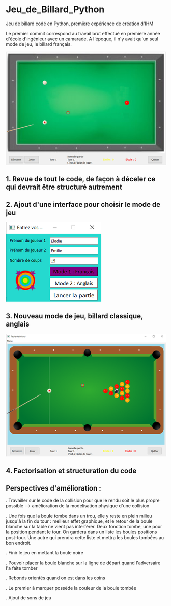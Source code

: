 # Jeu_de_Billard_Python
Jeu de billard codé en Python, première expérience de création d'IHM

Le premier commit correspond au travail brut effectué en première année d'école d'ingénieur avec un camarade. A l'époque, il n'y avait qu'un seul mode de jeu, le billard français. 

<img src="https://github.com/Elodaye/Jeu_de_Billard_Python/blob/main/Images/mode1.png" alt="Alt text" title="Mode 1, billard français">

## 1. Revue de tout le code, de façon à déceler ce qui devrait être structuré autrement

## 2. Ajout d'une interface pour choisir le mode de jeu 

<img src="https://github.com/Elodaye/Jeu_de_Billard_Python/blob/main/Images/interfaceMode.png" alt="Alt text" title="Mode 1, billard français">

## 3. Nouveau mode de jeu, billard classique, anglais 

<img src="https://github.com/Elodaye/Jeu_de_Billard_Python/blob/main/Images/mode2.png" alt="Alt text" title="Mode 1, billard français">

## 4. Factorisation et structuration du code

## Perspectives d'amélioration : 

. Travailler sur le code de la collision pour que le rendu soit le plus propre possible --> amélioration de la modélisation physique d'une collision

. Une fois que la boule tombe dans un trou, elle y reste en plein milieu jusqu'à la fin du tour : meilleur effet graphique, et le retour de la boule blanche sur la table ne vient pas interférer.  Deux fonction tombe, une pour la position pendant le tour. On gardera dans un liste les boules positions post-tour. Une autre qui prendra cette liste et mettra les boules tombées au bon endroit. 

. Finir le jeu en mettant la boule noire

. Pouvoir placer la boule blanche sur la ligne de départ quand l'adversaire l'a faite tomber

. Rebonds orientés quand on est dans les coins

. Le premier à marquer possède la couleur de la boule tombée

. Ajout de sons de jeu
